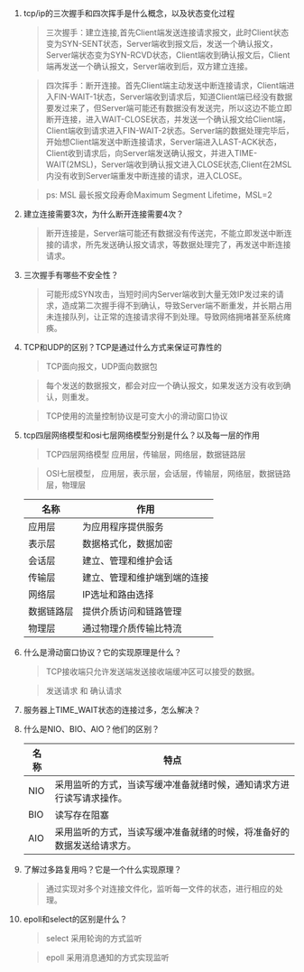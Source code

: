 1. tcp/ip的三次握手和四次挥手是什么概念，以及状态变化过程
    > 三次握手：建立连接,首先Client端发送连接请求报文，此时Client状态变为SYN-SENT状态，Server端收到报文后，发送一个确认报文，Server端状态变为SYN-RCVD状态，Client端收到确认报文后，Client端再发送一个确认报文，Server端收到后，双方建立连接。
    
    > 四次挥手：断开连接。首先Client端主动发送中断连接请求，Client端进入FIN-WAIT-1状态，Server端收到请求后，知道Client端已经没有数据要发过来了，但Server端可能还有数据没有发送完，所以这边不能立即断开连接，进入WAIT-CLOSE状态，并发送一个确认报文给Client端，Client端收到请求进入FIN-WAIT-2状态。Server端的数据处理完毕后，开始想Client端发送中断连接请求，Server端进入LAST-ACK状态，Client收到请求后，向Server端发送确认报文，并进入TIME-WAIT(2MSL)，Server端收到确认报文进入CLOSE状态,Client在2MSL内没有收到Server端重发中断连接的请求，进入CLOSE。
    
    > ps: MSL 最长报文段寿命Maximum Segment Lifetime，MSL=2

1. 建立连接需要3次，为什么断开连接需要4次？
    > 断开连接是，Server端可能还有数据没有传送完，不能立即发送中断连接的请求，所先发送确认报文请求，等数据处理完了，再发送中断连接请求。

1. 三次握手有哪些不安全性？
    > 可能形成SYN攻击，当短时间内Server端收到大量无效IP发过来的请求，造成第二次握手得不到确认，导致Server端不断重发，并长期占用未连接队列，让正常的连接请求得不到处理。导致网络拥堵甚至系统瘫痪。

1. TCP和UDP的区别？TCP是通过什么方式来保证可靠性的
    > TCP面向报文，UDP面向数据包
    
    > 每个发送的数据报文，都会对应一个确认报文，如果发送方没有收到确认，则重发。
    
    > TCP使用的流量控制协议是可变大小的滑动窗口协议

1. tcp四层网络模型和osi七层网络模型分别是什么？以及每一层的作用
    > TCP四层网络模型 应用层，传输层，网络层，数据链路层
    
    > OSI七层模型， 应用层，表示层，会话层，传输层，网络层，数据链路层，物理层

    名称|作用
    ---|---
    应用层|为应用程序提供服务
    表示层|数据格式化，数据加密
    会话层|建立、管理和维护会话
    传输层|建立、管理和维护端到端的连接
    网络层|IP选址和路由选择
    数据链路层|提供介质访问和链路管理
    物理层|通过物理介质传输比特流
    
1. 什么是滑动窗口协议？它的实现原理是什么？
    > TCP接收端只允许发送端发送接收端缓冲区可以接受的数据。
    
    > 发送请求 和 确认请求

1. 服务器上TIME_WAIT状态的连接过多，怎么解决？

1. 什么是NIO、BIO、AIO？他们的区别？

   名称|特点
   ---|---
   NIO|采用监听的方式，当读写缓冲准备就绪时候，通知请求方进行读写请求操作。
   BIO|读写存在阻塞
   AIO|采用监听的方式，当读写缓冲准备就绪的时候，将准备好的数据发送给请求方。

1. 了解过多路复用吗？它是一个什么实现原理？
    > 通过实现对多个对连接文件化，监听每一文件的状态，进行相应的处理。
1. epoll和select的区别是什么？
    > select 采用轮询的方式监听
    
    > epoll 采用消息通知的方式实现监听